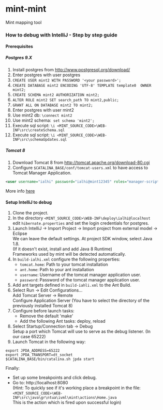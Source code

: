 # mint-mint
Mint mapping tool

### How to debug with IntelliJ - Step by step guide

#### Prerequisites

##### Postgres 9.X

1. Install postgres from http://www.postgresql.org/download/
2. Enter postgres with user postgres
3. `CREATE USER mint2 WITH PASSWORD '<your password>';`
4. `CREATE DATABASE mint2 ENCODING 'UTF-8' TEMPLATE template0  OWNER mint2;`
5. `CREATE SCHEMA mint2 AUTHORIZATION mint2;`
6. `ALTER ROLE mint2 SET search_path TO mint2,public;`
7. `GRANT ALL ON DATABASE mint2 TO mint2;`
8. Enter postgres with user mint2
9. Use mint2 db: `\connect mint2`
10. Use mint2 schema:` set schema 'mint2';`
11. Execute sql script: `\i <MINT_SOURCE_CODE>\WEB-INF\src\createSchema.sql`
12. Execute sql script: `\i <MINT_SOURCE_CODE>\WEB-INF\src\schemaUpdates.sql`

##### Tomcat 8

1. Download Tomcat 8 from http://tomcat.apache.org/download-80.cgi
2. Configure `$CATALINA_BASE/conf/tomcat-users.xml` to have access to Tomcat Manager Application.
```xml
<user username="ialhi" password="ialhi@mint12345" roles="manager-script"/>
```
More info [here](https://tomcat.apache.org/tomcat-8.0-doc/manager-howto.html#Configuring_Manager_Application_Access) 

#### Setup IntelliJ to debug
1. Clone the project.
2. In the directory `<MINT_SOURCE_CODE>\WEB-INF\deploy\ialhi@localhost` edit `hibernate.properties` and set the login 
   credentials for postgres.
3. Launch IntelliJ -> Import Project -> Import project from external model -> Eclipse <br />We can leave the default settings. At project SDK window, select Java 1.8. <br/>
(If it doesn't exist, install and add Java 8 Runtime)<br/>
Frameworks used by mint will be detected automatically. 
4. In `build-ialhi.xml` configure the following properties:
   + `tomcat.home`: Path to your tomcat installation
   + `ant.home`: Path to your ant installation
   + `username`: Username of the tomcat manager application user.
   + `password`: Password of the tomcat manager application user. 
5. Add ant targets defined in `build-iahli.xml` to the Ant Build.
6. Select Run -> Edit Configurations...<br/>
   Add Tomcat Server -> Remote<br/>
   Configure Application Server (You have to select the directory of the previously installed Tomcat 8)
7. Configure before launch tasks:
    + Remove the default 'make'
    + Add the following Ant tasks: deploy, reload
8. Select Startup/Connection tab -> Debug<br />
   Setup a port which Tomcat will use to serve as the debug listener. (In our case 65222)
9. Launch Tomcat in the following way:
```shell
export JPDA_ADDRESS=65222
export JPDA_TRANSPORT=dt_socket
$CATALINA_BASE/bin/catalina.sh jpda start
```
Finally:
+ Set up some breakpoints and click debug.
+ Go to: http://localhost:8080<br/>
(Hint: To quickly see if it's working place a breakpoint in the file: 
`<MINT_SOURCE_CODE>\WEB-INF\src\java\gr\ntua\ivml\mint\actions\Home.java`<br />
This is the action which is fired upon successful login)
